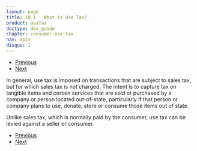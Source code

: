 ```yaml
---
layout: page
title: 10.1 - What is Use Tax?
product: avaTax
doctype: dev_guide
chapter: consumer-use-tax
nav: apis
disqus: 1
---
```


<ul class="pager">
  <li class="previous"><a href="/avatax/dev-guide/consumer-use-tax/"><i class="glyphicon glyphicon-chevron-left"></i>Previous</a></li>
  <li class="next"><a href="/avatax/dev-guide/consumer-use-tax/difference-between-consumer-and-seller-use-tax/">Next<i class="glyphicon glyphicon-chevron-right"></i></a></li>
</ul>

In general, use tax is imposed on transactions that are subject to sales tax, but for which sales tax is not charged. The intent is to capture tax on tangible items and certain services that are sold or purchased by a company or person located out-of-state, particularly if that person or company plans to use, donate, store or consume those items out of state.

Unlike sales tax, which is normally paid by the consumer, use tax can be levied against a seller or consumer.


<ul class="pager">
  <li class="previous"><a href="/avatax/dev-guide/consumer-use-tax/"><i class="glyphicon glyphicon-chevron-left"></i>Previous</a></li>
  <li class="next"><a href="/avatax/dev-guide/consumer-use-tax/difference-between-consumer-and-seller-use-tax/">Next<i class="glyphicon glyphicon-chevron-right"></i></a></li>
</ul>